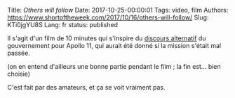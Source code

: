 Title: <em>Others will follow</em>
Date: 2017-10-25-00:00:01
Tags: video, film
Authors: https://www.shortoftheweek.com/2017/10/16/others-will-follow/
Slug: KTi0jgYU8S
Lang: fr
status: published

Il s'agit d'un film de 10 minutes qui s'inspire
du [discours alternatif](https://www.space.com/26604-apollo-11-failure-nixon-speech.html)
du gouvernement pour Apollo 11,
qui aurait été donné si la mission s'était mal passée.

(on en entend d'ailleurs une bonne partie pendant le film ;
la fin est… bien choisie)

C'est fait par des amateurs, et ça se voit vraiment pas.
